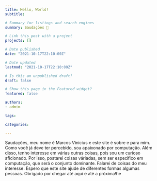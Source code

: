 ```yaml
---
title: Hello, World!
subtitle:

# Summary for listings and search engines
summary: Saudações 👋

# Link this post with a project
projects: []

# Date published
date: "2021-10-17T22:10:00Z"

# Date updated
lastmod: "2021-10-17T22:10:00Z"

# Is this an unpublished draft?
draft: false

# Show this page in the Featured widget?
featured: false

authors:
- admin

tags:

categories:

---
```


Saudações, meu nome é Marcos Vinicius e este site é sobre e para mim. Como você já deve ter percebido, sou apaixonado por computação. Além disso, tenho interesse em várias outras coisas, pois sou um curioso aficionado. Por isso, postarei coisas váriadas, sem ser específico em computação, que será o conjunto dominante. Falarei de coisas do meu interesse. Espero que este site ajude de diferentes formas algumas pessoas. Obrigado por chegar até aqui e até a próxima!he